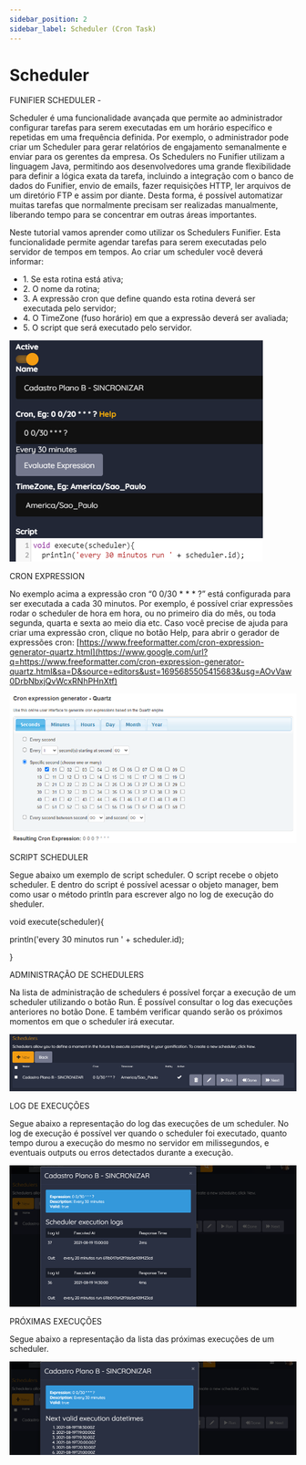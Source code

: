 ```yaml
---
sidebar_position: 2
sidebar_label: Scheduler (Cron Task)
---
```


# Scheduler

FUNIFIER SCHEDULER -

Scheduler é uma funcionalidade avançada que permite ao administrador configurar tarefas para serem executadas em um horário específico e repetidas em uma frequência definida. Por exemplo, o administrador pode criar um Scheduler para gerar relatórios de engajamento semanalmente e enviar para os gerentes da empresa. Os Schedulers no Funifier utilizam a linguagem Java, permitindo aos desenvolvedores uma grande flexibilidade para definir a lógica exata da tarefa, incluindo a integração com o banco de dados do Funifier, envio de emails, fazer requisições HTTP, ler arquivos de um diretório FTP e assim por diante. Desta forma, é possível automatizar muitas tarefas que normalmente precisam ser realizadas manualmente, liberando tempo para se concentrar em outras áreas importantes.

Neste tutorial vamos aprender como utilizar os Schedulers Funifier. Esta funcionalidade permite agendar tarefas para serem executadas pelo servidor de tempos em tempos. Ao criar um scheduler você deverá informar:

* 1\. Se esta rotina está ativa;
* 2\. O nome da rotina;
* 3\. A expressão cron que define quando esta rotina deverá ser executada pelo servidor;
* 4\. O TimeZone (fuso horário) em que a expressão deverá ser avaliada;
* 5\. O script que será executado pelo servidor.

![](./img/scheduler/image5.png)

CRON EXPRESSION

No exemplo acima a expressão cron “0 0/30 * * * ?” está configurada para ser executada a cada 30 minutos. Por exemplo, é possível criar expressões rodar o scheduler de hora em hora, ou no primeiro dia do mês, ou toda segunda, quarta e sexta ao meio dia etc. Caso você precise de ajuda para criar uma expressão cron, clique no botão Help, para abrir o gerador de expressões cron: [https://www.freeformatter.com/cron-expression-generator-quartz.html](https://www.google.com/url?q=https://www.freeformatter.com/cron-expression-generator-quartz.html&sa=D&source=editors&ust=1695685505415683&usg=AOvVaw0DrbNbxjQvWcxRNhPHnXtf)

![](./img/scheduler/image3.png)

SCRIPT SCHEDULER

Segue abaixo um exemplo de script scheduler. O script recebe o objeto scheduler. E dentro do script é possível acessar o objeto manager, bem como usar o método println para escrever algo no log de execução do sheduler.

void execute(scheduler){

  println('every 30 minutos run ' + scheduler.id);

}

ADMINISTRAÇÃO DE SCHEDULERS

Na lista de administração de schedulers é possível forçar a execução de um scheduler utilizando o botão Run. É possível consultar o log das execuções anteriores no botão Done. E também verificar quando serão os próximos momentos em que o scheduler irá executar.

![](./img/scheduler/image1.png)

LOG DE EXECUÇÕES

Segue abaixo a representação do log das execuções de um scheduler. No log de execução é possível ver quando o scheduler foi executado, quanto tempo durou a execução do mesmo no servidor em milissegundos, e eventuais outputs ou erros detectados durante a execução.

![](./img/scheduler/image2.png)

PRÓXIMAS EXECUÇÕES

Segue abaixo a representação da lista das próximas execuções de um scheduler.

![](./img/scheduler/image4.png)
